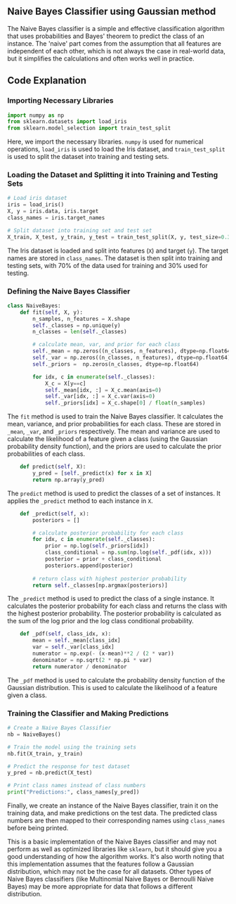 
## Naive Bayes Classifier using Gaussian method

The Naive Bayes classifier is a simple and effective classification algorithm that uses probabilities and Bayes' theorem to predict the class of an instance. The 'naive' part comes from the assumption that all features are independent of each other, which is not always the case in real-world data, but it simplifies the calculations and often works well in practice.

## Code Explanation

### Importing Necessary Libraries

```python
import numpy as np
from sklearn.datasets import load_iris
from sklearn.model_selection import train_test_split
```

Here, we import the necessary libraries. `numpy` is used for numerical operations, `load_iris` is used to load the Iris dataset, and `train_test_split` is used to split the dataset into training and testing sets.

### Loading the Dataset and Splitting it into Training and Testing Sets

```python
# Load iris dataset
iris = load_iris()
X, y = iris.data, iris.target
class_names = iris.target_names

# Split dataset into training set and test set
X_train, X_test, y_train, y_test = train_test_split(X, y, test_size=0.3, random_state=1)
```

The Iris dataset is loaded and split into features (`X`) and target (`y`). The target names are stored in `class_names`. The dataset is then split into training and testing sets, with 70% of the data used for training and 30% used for testing.

### Defining the Naive Bayes Classifier

```python
class NaiveBayes:
    def fit(self, X, y):
        n_samples, n_features = X.shape
        self._classes = np.unique(y)
        n_classes = len(self._classes)

        # calculate mean, var, and prior for each class
        self._mean = np.zeros((n_classes, n_features), dtype=np.float64)
        self._var = np.zeros((n_classes, n_features), dtype=np.float64)
        self._priors =  np.zeros(n_classes, dtype=np.float64)

        for idx, c in enumerate(self._classes):
            X_c = X[y==c]
            self._mean[idx, :] = X_c.mean(axis=0)
            self._var[idx, :] = X_c.var(axis=0)
            self._priors[idx] = X_c.shape[0] / float(n_samples)
```

The `fit` method is used to train the Naive Bayes classifier. It calculates the mean, variance, and prior probabilities for each class. These are stored in `_mean`, `_var`, and `_priors` respectively. The mean and variance are used to calculate the likelihood of a feature given a class (using the Gaussian probability density function), and the priors are used to calculate the prior probabilities of each class.

```python
    def predict(self, X):
        y_pred = [self._predict(x) for x in X]
        return np.array(y_pred)
```

The `predict` method is used to predict the classes of a set of instances. It applies the `_predict` method to each instance in `X`.

```python
    def _predict(self, x):
        posteriors = []

        # calculate posterior probability for each class
        for idx, c in enumerate(self._classes):
            prior = np.log(self._priors[idx])
            class_conditional = np.sum(np.log(self._pdf(idx, x)))
            posterior = prior + class_conditional
            posteriors.append(posterior)
            
        # return class with highest posterior probability
        return self._classes[np.argmax(posteriors)]
```

The `_predict` method is used to predict the class of a single instance. It calculates the posterior probability for each class and returns the class with the highest posterior probability. The posterior probability is calculated as the sum of the log prior and the log class conditional probability.

```python
    def _pdf(self, class_idx, x):
        mean = self._mean[class_idx]
        var = self._var[class_idx]
        numerator = np.exp(- (x-mean)**2 / (2 * var))
        denominator = np.sqrt(2 * np.pi * var)
        return numerator / denominator
```

The `_pdf` method is used to calculate the probability density function of the Gaussian distribution. This is used to calculate the likelihood of a feature given a class.

### Training the Classifier and Making Predictions

```python
# Create a Naive Bayes Classifier
nb = NaiveBayes()

# Train the model using the training sets
nb.fit(X_train, y_train)

# Predict the response for test dataset
y_pred = nb.predict(X_test)

# Print class names instead of class numbers
print("Predictions:", class_names[y_pred])
```

Finally, we create an instance of the Naive Bayes classifier, train it on the training data, and make predictions on the test data. The predicted class numbers are then mapped to their corresponding names using `class_names` before being printed.

This is a basic implementation of the Naive Bayes classifier and may not perform as well as optimized libraries like `sklearn`, but it should give you a good understanding of how the algorithm works. It's also worth noting that this implementation assumes that the features follow a Gaussian distribution, which may not be the case for all datasets. Other types of Naive Bayes classifiers (like Multinomial Naive Bayes or Bernoulli Naive Bayes) may be more appropriate for data that follows a different distribution. 


